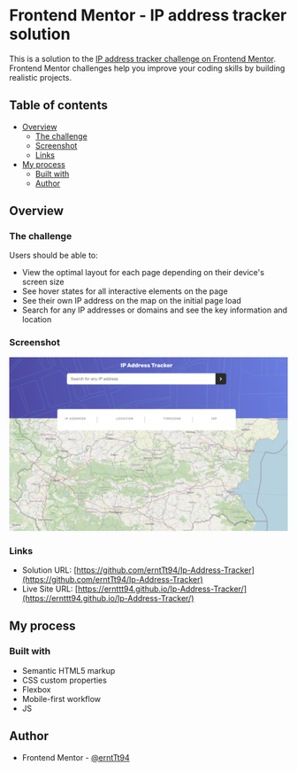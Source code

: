 # Frontend Mentor - IP address tracker solution

This is a solution to the [IP address tracker challenge on Frontend Mentor](https://www.frontendmentor.io/challenges/ip-address-tracker-I8-0yYAH0). Frontend Mentor challenges help you improve your coding skills by building realistic projects. 

## Table of contents

- [Overview](#overview)
  - [The challenge](#the-challenge)
  - [Screenshot](#screenshot)
  - [Links](#links)
- [My process](#my-process)
  - [Built with](#built-with)
  - [Author](#author)


## Overview

### The challenge

Users should be able to:

- View the optimal layout for each page depending on their device's screen size
- See hover states for all interactive elements on the page
- See their own IP address on the map on the initial page load
- Search for any IP addresses or domains and see the key information and location

### Screenshot

![](./screenshots/Screenshot%202025-03-05%20204453.png)

### Links

- Solution URL: [https://github.com/erntTt94/Ip-Address-Tracker](https://github.com/erntTt94/Ip-Address-Tracker)
- Live Site URL: [https://ernttt94.github.io/Ip-Address-Tracker/](https://ernttt94.github.io/Ip-Address-Tracker/)

## My process

### Built with

- Semantic HTML5 markup
- CSS custom properties
- Flexbox
- Mobile-first workflow
- JS

## Author

- Frontend Mentor - [@erntTt94](https://www.frontendmentor.io/profile/erntTt94)


